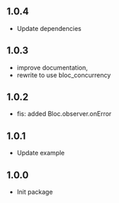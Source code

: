 ## 1.0.4

-   Update dependencies

## 1.0.3

-   improve documentation,
-   rewrite to use bloc_concurrency

## 1.0.2

-   fis: added Bloc.observer.onError

## 1.0.1

-   Update example

## 1.0.0

-   Init package
